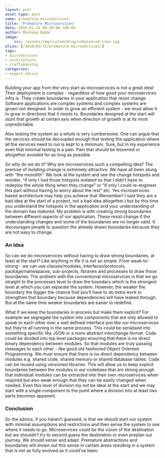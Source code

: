 ```yaml
---
layout: post
asset-type: post
name: premature-microservices
title: 'Premature Microservices'
date: 2016-01-15 00:20:00 +00:00
author: Mashooq Badar
image:
    src: /assets/img/custom/blog/unbalanced-tree.jpg
alias: [/2016/01/15/premature-microservices/]
tags:
- microservices
- architecture
- craftsmanship
categories:
- expert-advice
---
```


Building your app from the very start as microservices is not a great idea! Their deployment is complex - regardless of how good your microservices infra is. They create boundaries in your application that resist change. Software applications are complex systems and complex systems are grown not designed. In order to grow an efficient system - we must allow it to grow in directions that it needs to. Boundaries designed at the start will stunt that growth at certain axis when direction of growth is at its most unpredictable. 

Also testing the system as a whole is very cumbersome. One can argue that the services should be decoupled enough that testing the application where all the services need to run is kept to a minimum. Sure, but in my experience even that minimal testing is a pain. Pain that should be lessened or altogether avoided for as long as possible.

So why do we do it? Why are microservices such a compelling idea? The premise of isolating change is extremely attractive. We have all been stung with “the monolith”. We look at the system and see the change hotspots and wonder, “if only I had those hotspots isolated so that I didn’t have to redeploy the whole thing when they change” or “if only I could re-engineer this part without having to worry about the rest” etc. Yes microservices based architecture may help you achieve that (Remember! I said they are a bad idea at the start of a project, not a bad idea altogether.) but by this time you understand the hotspots in the application and your understanding of the domain has matured. My problem is with creating strong boundaries between different aspects of our application. These resist change if the understanding changes and some of the boundaries are no longer valid. It discourages people to question the already drawn boundaries because they are not easy to change.

### An Idea 
So can we do microservices without having to draw strong boundaries, at least at the start? Like anything in life it is not so simple. From weak-to-strong -  we can use classes/modules, interfaces/protocols, package/namespaces, sub-projects, libraries and processes to draw these boundaries. The problem with the conventional microservices is that we go straight to the processes level to draw the boundary which is the strongest level at which you can separate the system. However, the weaker the boundary the bigger the chance that you’ll have to do extra work to strengthen that boundary because dependencies will have leaked through. But at the same time weaker boundaries are easier to redefine. 

What if we keep the boundaries in process but make them explicit? For example we segregate the system into components that are only allowed to speak to each other over a well defined interface just like our microservices but they’re all running in the same process. This could be serialised into something specific like JSON or a more abstract interchange format. Code could be divided into top level packages ensuring that there is no direct binary dependency between modules. So that modules are truly passing messages to each other - like good old fashioned Object Oriented Programming. We must ensure that there is no direct dependency between modules e.g. shared code, shared memory or shared database tables. Code can be reused using versioned libraries. This will allow us to keep explicit boundaries between the modules in our codebase that are strong enough that individual modules can be extracted into their own microservices when required but also weak enough that they can be easily changed when needed. Even this level of division my not be ideal at the start and we may start with a single component to the point where a division into at least two parts becomes apparent. 

### Conclusion
So the advice, if you haven’t guessed, is that we should start our system with minimal assumptions and restrictions and then sense the system to see where it needs to go. Microservices could be the vision of the destination but we shouldn’t try to second guess the destination or even preplan our journey. We should sense and adapt. Premature abstractions and boundaries will drown out this sense in certain areas resulting in a system that is not as fully evolved as it could’ve been.
